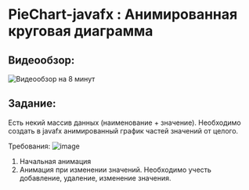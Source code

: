 # PieChart-javafx : Анимированная круговая диаграмма
## Видеообзор:
![Видеообзор на 8 минут](https://youtu.be/bLuF7uZhFfE)

## Задание:
Есть некий массив данных (наименование + значение).
Необходимо создать в javafx анимированный график частей значений от целого.

Требования:
![image](https://user-images.githubusercontent.com/47776039/115021200-57474800-9ec4-11eb-91f7-aeba10bb1cfe.png)

1) Начальная анимация
2) Анимация при изменении значений. Необходимо учесть добавление, удаление, изменение значения.

